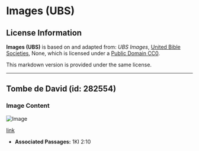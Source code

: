 # Images (UBS)

## License Information

**Images (UBS)** is based on and adapted from: _UBS Images_, [United Bible Societies](https://unitedbiblesocieties.org/), None, which is licensed under a [Public Domain CC0](https://creativecommons.org/public-domain/cc0/).

This markdown version is provided under the same license.



--------------------------------

## Tombe de David (id: 282554)

### Image Content

![Image](https://cdn.aquifer.bible/aquifer-content/resources/Media/WEB-0549_tomb_of_david.jpg)

[link](https://cdn.aquifer.bible/aquifer-content/resources/Media/WEB-0549_tomb_of_david.jpg)

* **Associated Passages:** 1KI 2:10

